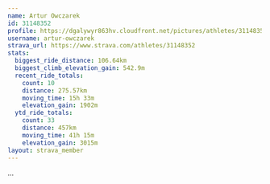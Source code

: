```yaml
---
name: Artur Owczarek
id: 31148352
profile: https://dgalywyr863hv.cloudfront.net/pictures/athletes/31148352/15906846/1/large.jpg
username: artur-owczarek
strava_url: https://www.strava.com/athletes/31148352
stats:
  biggest_ride_distance: 106.64km
  biggest_climb_elevation_gain: 542.9m
  recent_ride_totals:
    count: 10
    distance: 275.57km
    moving_time: 15h 33m
    elevation_gain: 1902m
  ytd_ride_totals:
    count: 33
    distance: 457km
    moving_time: 41h 15m
    elevation_gain: 3015m
layout: strava_member
--- 
```

...
